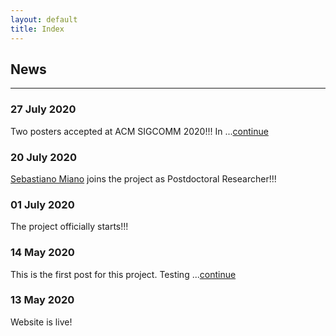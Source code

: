 ```yaml
---
layout: default
title: Index
---
```


## News
---  

### 27 July 2020
Two posters accepted at ACM SIGCOMM 2020!!! In ...[continue](_posts/2020-07-27-2sigcommposters)

### 20 July 2020
[Sebastiano Miano](https://sebymiano.github.io/) joins the project as Postdoctoral Researcher!!!

### 01 July 2020
The project officially starts!!!

### 14 May 2020
This is the first post for this project. Testing ...[continue](_posts/2020-05-14-test-post)

### 13 May 2020
Website is live!

